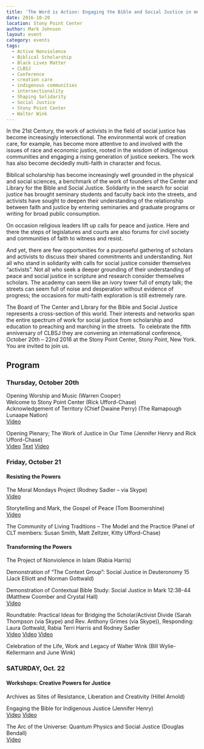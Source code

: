 ```yaml
---
title: 'The Word is Action: Engaging the Bible and Social Justice in memory of Walter Wink'
date: 2016-10-20
location: Stony Point Center
author: Mark Johnson
layout: event
category: events
tags:
  - Active Nonviolence
  - Biblical Scholarship
  - Black Lives Matter
  - CLBSJ
  - Conference
  - creation care
  - indigenous communities
  - intersectionality
  - Shaping Solidarity
  - Social Justice
  - Stony Point Center
  - Walter Wink
---
```

In the 21st Century, the work of activists in the field of social justice has become increasingly intersectional. The environmental work of creation care, for example, has become more attentive to and involved with the issues of race and economic justice, rooted in the wisdom of indigenous communities and engaging a rising generation of justice seekers. The work has also become decidedly multi-faith in character and focus.

Biblical scholarship has become increasingly well grounded in the physical and social sciences, a benchmark of the work of founders of the Center and Library for the Bible and Social Justice. Solidarity in the search for social justice has brought seminary students and faculty back into the streets, and activists have sought to deepen their understanding of the relationship between faith and justice by entering seminaries and graduate programs or writing for broad public consumption.

On occasion religious leaders lift up calls for peace and justice. Here and there the steps of legislatures and courts are also forums for civil society and communities of faith to witness and resist.

And yet, there are few opportunities for a purposeful gathering of scholars and activists to discuss their shared commitments and understanding. Not all who stand in solidarity with calls for social justice consider themselves “activists”. Not all who seek a deeper grounding of their understanding of peace and social justice in scripture and research consider themselves scholars. The academy can seem like an ivory tower full of empty talk; the streets can seem full of noise and desperation without evidence of progress; the occasions for multi-faith exploration is still extremely rare.

The Board of The Center and Library for the Bible and Social Justice represents a cross-section of this world. Their interests and networks span the entire spectrum of work for social justice from scholarship and education to preaching and marching in the streets.  To celebrate the fifth anniversary of CLBSJ they are convening an international conference, October 20th – 22nd 2016 at the Stony Point Center, Stony Point, New York.  You are invited to join us.

## Program

### Thursday, October 20th

Opening Worship and Music (Warren Cooper)  
Welcome to Stony Point Center (Rick Ufford-Chase)  
Acknowledgement of Territory (Chief Dwaine Perry) (The Ramapough Lunaape Nation)  
<a class="button tiny " href="https://www.youtube.com/watch?v=Psyzqq3Udio">Video</a>

Opening Plenary; The Work of Justice in Our Time (Jennifer Henry and Rick Ufford-Chase)  
<a class="button tiny" href="https://www.youtube.com/watch?v=RUgp1aN07bA">Video</a>
<a class="button tiny secondary" href="{{site.url}}/resources/henry-plenary.pdf">Text</a> 
<a class="button tiny" href="https://www.youtube.com/watch?v=0MXdmt0gtfo">Video</a>

### Friday, October 21

#### Resisting the Powers

The Moral Mondays Project (Rodney Sadler – via Skype)  
<a class="button tiny " href="https://www.youtube.com/watch?v=TQTz5n68Y98">Video</a>

Storytelling and Mark, the Gospel of Peace (Tom Boomershine)  
<a class="button tiny " href="https://www.youtube.com/watch?v=S0A9GukyN4o">Video</a>

The Community of Living Traditions – The Model and the Practice (Panel of CLT members: Susan Smith, Matt Zeltzer, Kitty Ufford-Chase)

#### Transforming the Powers

The Project of Nonviolence in Islam (Rabia Harris)

Demonstration of “The Context Group”: Social Justice in Deuteronomy 15 (Jack Elliott and Norman Gottwald)

Demonstration of Contextual Bible Study: Social Justice in Mark 12:38-44 (Matthew Coomber and Crystal Hall)  
<a class="button tiny " href="https://www.youtube.com/watch?v=hc5gRED9LVY">Video</a>

Roundtable: Practical Ideas for Bridging the Scholar/Activist Divide (Sarah Thompson (via Skype) and Rev. Anthony Grimes (via Skype)), Responding: Laura Gottwald, Rabia Terri Harris and Rodney Sadler  
<a class="button tiny " href="https://www.youtube.com/watch?v=OdHEXAxGoWY">Video</a>
<a class="button tiny " href="https://youtu.be/cnB4KL5L69M">Video</a>
<a class="button tiny " href="https://youtu.be./uYwnxlFXI7s">Video</a>

Celebration of the Life, Work and Legacy of Walter Wink (Bill Wylie-Kellermann and June Wink)

### SATURDAY, Oct. 22

#### Workshops: Creative Powers for Justice

Archives as Sites of Resistance, Liberation and Creativity (Hillel Arnold)

Engaging the Bible for Indigenous Justice (Jennifer Henry)  
<a class="button tiny " href="https://www.youtube.com/watch?v=4GWLqzLUrDM">Video</a>
<a class="button tiny " href="https://www.youtube.com/watch?v=Dnlhb4bcon4">Video</a>

The Arc of the Universe: Quantum Physics and Social Justice (Douglas Bendall)  
<a class="button tiny " href="https://www.youtube.com/watch?v=E6gHlJDksc8">Video</a>
